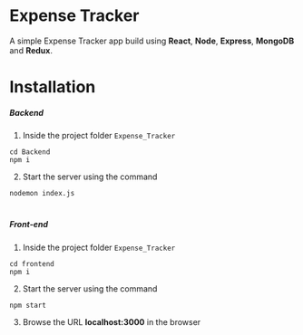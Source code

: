 # Expense Tracker #

A simple Expense Tracker app build using __React__, __Node__, __Express__, __MongoDB__ and __Redux__.


# Installation #

##### Backend
1. Inside the project folder ``` Expense_Tracker ``` 
```
cd Backend
npm i
```

2. Start the server using the command
```
nodemon index.js
```
# #
##### Front-end
1. Inside the project folder ``` Expense_Tracker ```
```
cd frontend
npm i
```
2.  Start the server using the command
```
npm start
```
3. Browse the URL __localhost:3000__ in the browser
